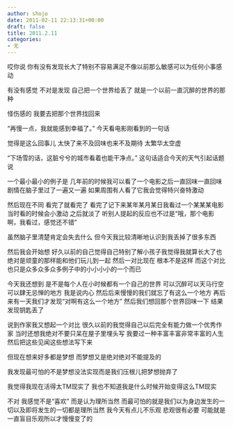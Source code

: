 ```yaml
---
author: shojo
date: 2011-02-11 22:13:31+00:00
draft: false
title: 2011.2.11
categories:
- 无
---
```


哎你说 你有没有发现长大了特别不容易满足不像以前那么敏感可以为任何小事感动

有没有感觉 不对是发现 自己把一个世界给丢了 就是一个以前一直沉醉的世界的那种

怪伤感的 我要去把那个世界找回来

“再慢一点，我就能感到幸福了。” 今天看电影刚看到的一句话

觉得是这么回事儿 太快了来不及回味也来不及期待 太繁华太空虚

“下场雪的话，这脏兮兮的城市看着也能干净点。” 这句话适合今天的天气引起话题说

一个最小最小的例子是 几年前的时候我可以看了一个电影之后一直回味一直回味 剧情在脑子里过了一遍又一遍 如果周围有人看了它我会觉得特兴奋特激动

然后现在不同 看完了就看完了 看完了记下来某年某月某日我看过一个某某某电影 当时看的时候会小激动 之后就淡了 听别人提起的反应也不过是“哦，那个电影啊，我看过，感觉还不错”

虽然脑子里清楚肯定会失去什么 但今天我比较清晰地认识到我丢掉了很多东西

然后我会开始想 好久以前的自己觉得自己特别了解小孩子我觉得我就算长大了也绝对是顽童的那样能和他们玩儿到一起
然后一对比现在 根本不是这样
而这个对比也只是众多众多众多例子中的小小小小的一个而已

今天我还想到 是不是每个人在小时候都有一个自己的世界 可以沉醉可以天马行空可以肆无忌惮的地方 我是说内心 然后后来慢慢的我们就忘了有这么一个地方 再后来有一天我们才发现“对啊有这么一个地方” 然后我们想回那个世界回味一下 结果发现钥匙丢了

说到作家我又想起一个对比 很久以前的我觉得自己以后完全有能力做一个优秀作家 当时还想我绝对不要只呆在屋子里埋头写 我要过一种丰富丰富非常丰富的人生然后把这些见闻这些想法写下来

但现在想来好多都是梦想 而梦想又是绝对绝对不能提及的

我发现最可怕的不是梦想没法实现而是我们压根儿把梦想抛弃了

我觉得我现在活得太TM现实了 我也不知道我是什么时候开始变得这么TM现实

不对 我感觉不是“喜欢” 而是认为理所当然
而最可怕的就是我们以为身边发生的一切以及即将发生的一切都是理所当然
我今天有点儿不乐观
悲观很有必要
可能就是一直盲目乐观所以才慢慢变了的
